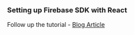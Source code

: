 ### Setting up Firebase SDK with React

Follow up the tutorial - [Blog Article](https://www.prvnbist.com/blog/setting-up-firebase-with-react-part-1 "Blog Article")